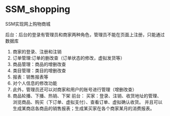 # SSM_shopping
SSM实现网上购物商城

后台：后台的登录有管理员和商家两种角色，管理员不能在页面上注册，只能通过数据库
1.	商家的登录、注册和注销
2.	订单管理:订单的删改查（订单状态的修改，虚拟发货等）
3.	商品管理：商品的增删改查
4.	类目管理：类目的增删改查
5.	报表：销售报表等
6.	对个人信息的修改功能
7.	此外，管理员还可以对商家和用户的账号进行管理（增删改查）
8.	商品轮播、下播、热销、下架
前台：
买家：登录、注销、收货地址的管理、浏览商品、购买（下订单、虚拟支付）、查看订单、虚拟确认收货。
  并且可以生成某商店各商品的销售报表；生成某买家在各个商家某月的消费报表。
